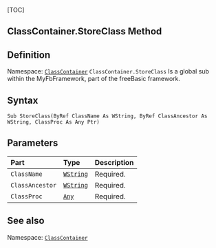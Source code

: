 [TOC]
## ClassContainer.StoreClass Method

## Definition
Namespace: [`ClassContainer`](ClassContainer.md)
`ClassContainer.StoreClass` Is a global sub within the MyFbFramework, part of the freeBasic framework.
## Syntax

```freeBasic
Sub StoreClass(ByRef ClassName As WString, ByRef ClassAncestor As WString, ClassProc As Any Ptr)
```

## Parameters

|Part|Type|Description|
| :------------ | :------------ | :------------ |
|`ClassName`|[`WString`]("https://www.freebasic.net/wiki/KeyPgWString")|Required.|
|`ClassAncestor`|[`WString`]("https://www.freebasic.net/wiki/KeyPgWString")|Required.|
|`ClassProc`|[`Any`]("https://www.freebasic.net/wiki/KeyPgAny")|Required.|
## See also
Namespace: [`ClassContainer`](ClassContainer.md)
